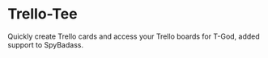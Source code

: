 # Trello-Tee

Quickly create Trello cards and access your Trello boards for T-God, added support to SpyBadass.